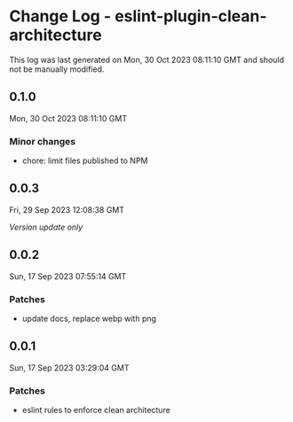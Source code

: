 # Change Log - eslint-plugin-clean-architecture

This log was last generated on Mon, 30 Oct 2023 08:11:10 GMT and should not be manually modified.

## 0.1.0
Mon, 30 Oct 2023 08:11:10 GMT

### Minor changes

- chore: limit files published to NPM

## 0.0.3
Fri, 29 Sep 2023 12:08:38 GMT

_Version update only_

## 0.0.2
Sun, 17 Sep 2023 07:55:14 GMT

### Patches

- update docs, replace webp with png

## 0.0.1
Sun, 17 Sep 2023 03:29:04 GMT

### Patches

- eslint rules to enforce clean architecture

